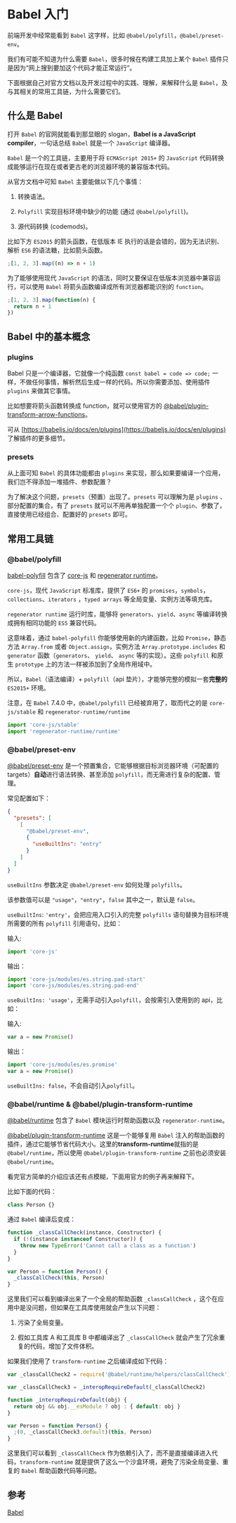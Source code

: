 # Babel 入门

前端开发中经常能看到 `Babel` 这字样，比如 `@babel/polyfill`，`@babel/preset-env`。

我们有可能不知道为什么需要 `Babel`，很多时候在构建工具加上某个 `Babel` 插件只是因为“网上搜到要加这个代码才能正常运行”。

下面根据自己对官方文档以及开发过程中的实践、理解，来解释什么是 `Babel`，及与其相关的常用工具链，为什么需要它们。

## 什么是 Babel

打开 `Babel` 的官网就能看到那显眼的 slogan，**Babel is a JavaScript compiler**，一句话总结 `Babel` 就是一个 `JavaScript` 编译器。

`Babel` 是一个的工具链，主要用于将 `ECMAScript 2015+` 的 `JavaScript` 代码转换成能够运行在现在或者更古老的浏览器环境的兼容版本代码。

从官方文档中可知 `Babel` 主要能做以下几个事情：

1. 转换语法。

2. `Polyfill` 实现目标环境中缺少的功能 (通过 `@babel/polyfill`)。

3. 源代码转换 (codemods)。

比如下方 `ES2015` 的箭头函数，在低版本 IE 执行的话是会错的，因为无法识别、解析 `ES6` 的语法糖，比如箭头函数。

```js
;[1, 2, 3].map((n) => n + 1)
```

为了能够使用现代 `JavaScript` 的语法，同时又要保证在低版本浏览器中兼容运行，可以使用 `Babel` 将箭头函数编译成所有浏览器都能识别的 `function`。

```js
;[1, 2, 3].map(function(n) {
  return n + 1
})
```

## Babel 中的基本概念

### plugins

Babel 只是一个编译器，它就像一个纯函数 `const babel = code => code;` 一样，不做任何事情，解析然后生成一样的代码。所以你需要添加、使用插件 `plugins` 来做其它事情。

比如想要将箭头函数转换成 function，就可以使用官方的 [@babel/plugin-transform-arrow-functions](https://babeljs.io/docs/en/babel-plugin-transform-arrow-functions)。

可从 [https://babeljs.io/docs/en/plugins](https://babeljs.io/docs/en/plugins) 了解插件的更多细节。

### presets

从上面可知 `Babel` 的具体功能都由 `plugins` 来实现，那么如果要编译一个应用，我们岂不得添加一堆插件、参数配置？

为了解决这个问题，`presets`（预置）出现了。`presets` 可以理解为是 `plugins` 、部分配置的集合，有了 `presets` 就可以不用再单独配置一个个 `plugin`、参数了，直接使用已经组合、配置好的 `presets` 即可。

## 常用工具链

### @babel/polyfill

[babel-polyfill](https://babeljs.io/docs/en/babel-polyfill) 包含了 [core-js](https://github.com/zloirock/core-js) 和 [regenerator runtime](https://github.com/facebook/regenerator)。

`core-js`，现代 `JavaScript` 标准库，提供了 `ES6+` 的 `promises`，`symbols`，`collections`、`iterators` ，`typed arrays` 等全局变量、实例方法等填充库。

`regenerator runtime` 运行时库，能够将 `generators`、`yield`、`async` 等编译转换成拥有相同功能的 `ES5` 兼容代码。

这意味着，通过 `babel-polyfill` 你能够使用新的内建函数，比如 `Promise`，静态方法 `Array.from` 或者 `Object.assign`，实例方法 `Array.prototype.includes` 和 `generator` 函数（`generators`、 `yield`、 `async` 等的实现）。这些 `polyfill` 和原生 `prototype` 上的方法一样被添加到了全局作用域中。

所以，`Babel`（语法编译）+ `polyfill`（api 垫片），才能够完整的模拟一套**完整的** `ES2015+` 环境。

注意，在 `Babel` 7.4.0 中，`@babel/polyfill` 已经被弃用了，取而代之的是 `core-js/stable` 和 `regenerator-runtime/runtime`

```js
import 'core-js/stable'
import 'regenerator-runtime/runtime'
```

### @babel/preset-env

[@babel/preset-env](https://babeljs.io/docs/en/babel-preset-env) 是一个预置集合，它能够根据目标浏览器环境（可配置的 targets）**自动**进行语法转换、甚至添加 `polyfill`，而无需进行复杂的配置、管理。

常见配置如下：

```json
{
  "presets": [
    [
      "@babel/preset-env",
      {
        "useBuiltIns": "entry"
      }
    ]
  ]
}
```

`useBuiltIns` 参数决定 `@babel/preset-env` 如何处理 `polyfills`。

该参数值可以是 `"usage"`，`"entry"`，`false` 其中之一，默认是 `false`。

`useBuiltIns`: `'entry'`，会把应用入口引入的完整 `polyfills` 语句替换为目标环境所需要的所有 `polyfill` 引用语句，比如：

输入:

```js
import 'core-js'
```

输出：

```js
import 'core-js/modules/es.string.pad-start'
import 'core-js/modules/es.string.pad-end'
```

`useBuiltIns: 'usage'`，无需手动引入`polyfill`，会按需引入使用到的 api，比如：

输入:

```js
var a = new Promise()
```

输出：

```js
import 'core-js/modules/es.promise'
var a = new Promise()
```

`useBuiltIns: false`，不会自动引入`polyfill`。

### @babel/runtime & @babel/plugin-transform-runtime

[@babel/runtime](https://babeljs.io/docs/en/next/babel-runtime.html) 包含了 `Babel` 模块运行时帮助函数以及 `regenerator-runtime`。

[@babel/plugin-transform-runtime](https://babeljs.io/docs/en/babel-plugin-transform-runtime) 这是一个能够复用 `Babel` 注入的帮助函数的插件，通过它能够节省代码大小。这里的**transform-runtime**就指的是 `@babel/runtime`，所以使用 `@babel/plugin-transform-runtime` 之前也必须安装 `@babel/runtime`。

看完官方简单的介绍应该还有点模糊，下面用官方的例子再来解释下。

比如下面的代码：

```js
class Person {}
```

通过 `Babel` 编译后变成：

```js
function _classCallCheck(instance, Constructor) {
  if (!(instance instanceof Constructor)) {
    throw new TypeError('Cannot call a class as a function')
  }
}

var Person = function Person() {
  _classCallCheck(this, Person)
}
```

这里我们可以看到编译出来了一个全局的帮助函数 `_classCallCheck` ，这个在应用中是没问题，但如果在工具库使用就会产生以下问题：

1. 污染了全局变量。

2. 假如工具库 A 和工具库 B 中都编译出了 `_classCallCheck` 就会产生了冗余重复的代码，增加了文件体积。

如果我们使用了 `transform-runtime` 之后编译成如下代码：

```js
var _classCallCheck2 = require('@babel/runtime/helpers/classCallCheck')

var _classCallCheck3 = _interopRequireDefault(_classCallCheck2)

function _interopRequireDefault(obj) {
  return obj && obj.__esModule ? obj : { default: obj }
}

var Person = function Person() {
  ;(0, _classCallCheck3.default)(this, Person)
}
```

这里我们可以看到 `_classCallCheck` 作为依赖引入了，而不是直接编译进入代码，`transform-runtime` 就是提供了这么一个沙盒环境，避免了污染全局变量、重复的 `Babel` 帮助函数代码等问题。

## 参考

[Babel](https://babeljs.io/)
